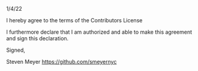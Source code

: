 1/4/22

I hereby agree to the terms of the Contributors License

I furthermore declare that I am authorized and able to make this
agreement and sign this declaration.

Signed,

Steven Meyer
https://github.com/smeyernyc
